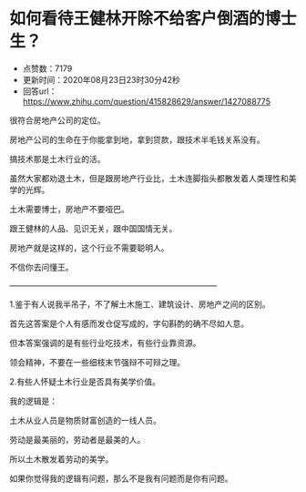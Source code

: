 # 如何看待王健林开除不给客户倒酒的博士生？
- 点赞数：7179
- 更新时间：2020年08月23日23时30分42秒
- 回答url：https://www.zhihu.com/question/415828629/answer/1427088775
<body>
 <p data-pid="Kiu6FYsl">很符合房地产公司的定位。</p>
 <p data-pid="4RWNPYrU">房地产公司的生命在于你能拿到地，拿到贷款，跟技术半毛钱关系没有。</p>
 <p data-pid="Z493vWIn">搞技术那是土木行业的活。</p>
 <p data-pid="NzS_fPK6">虽然大家都劝退土木，但是跟房地产行业比，土木连脚指头都散发着人类理性和美学的光辉。</p>
 <p data-pid="Z3DASYYd">土木需要博士，房地产不要哑巴。</p>
 <p data-pid="WW2Ga3u2">跟王健林的人品、见识无关，跟中国国情无关。</p>
 <p data-pid="FAFgueor">房地产就是这样的，这个行业不需要聪明人。</p>
 <p data-pid="qbcj9x7q">不信你去问懂王。</p>
 <p data-pid="fqAoo2Uu">——————————————————————————</p>
 <p data-pid="A1vzS-rf">1.鉴于有人说我半吊子，不了解土木施工、建筑设计、房地产之间的区别。</p>
 <p data-pid="lmVL-yJP">首先这答案是个人有感而发仓促写成的，字句斟酌的确不尽如人意。</p>
 <p data-pid="Q5qoKkbw">但本答案强调的是有些行业吃技术，有些行业靠资源。</p>
 <p data-pid="hQlatGuN">领会精神，不要在一些细枝末节强辩不可辩之理。</p>
 <p data-pid="UTDoZFb-">2.有些人怀疑土木行业是否具有美学价值。</p>
 <p data-pid="s7uxJ1v8">我的逻辑是：</p>
 <p data-pid="lziOUPJ0">土木从业人员是物质财富创造的一线人员。</p>
 <p data-pid="Gaq7Z_nr">劳动是最美丽的，劳动者是最美的人。</p>
 <p data-pid="JaWG0370">所以土木散发着劳动的美学。</p>
 <p data-pid="NIjois-p">如果你觉得我的逻辑有问题，那么不是我有问题而是你有问题。</p>
 <p></p>
 <p></p>
</body>